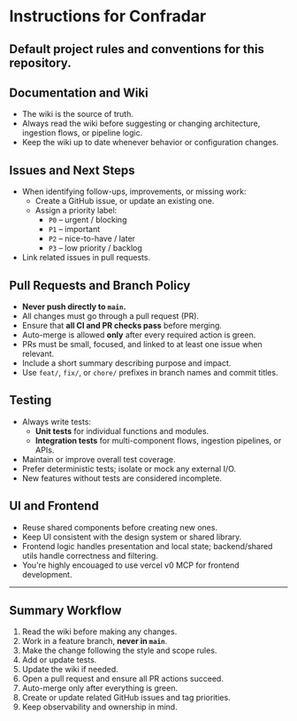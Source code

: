 # Instructions for Confradar

Default project rules and conventions for this repository.
---

## Documentation and Wiki
- The wiki is the source of truth.  
- Always read the wiki before suggesting or changing architecture, ingestion flows, or pipeline logic.  
- Keep the wiki up to date whenever behavior or configuration changes.

## Issues and Next Steps
- When identifying follow-ups, improvements, or missing work:
  - Create a GitHub issue, or update an existing one.  
  - Assign a priority label:  
    - `P0` – urgent / blocking  
    - `P1` – important  
    - `P2` – nice-to-have / later  
    - `P3` – low priority / backlog  
- Link related issues in pull requests.

## Pull Requests and Branch Policy
- **Never push directly to `main`.**  
- All changes must go through a pull request (PR).  
- Ensure that **all CI and PR checks pass** before merging.  
- Auto-merge is allowed **only** after every required action is green.  
- PRs must be small, focused, and linked to at least one issue when relevant.  
- Include a short summary describing purpose and impact.  
- Use `feat/`, `fix/`, or `chore/` prefixes in branch names and commit titles.

## Testing
- Always write tests:
  - **Unit tests** for individual functions and modules.  
  - **Integration tests** for multi-component flows, ingestion pipelines, or APIs.  
- Maintain or improve overall test coverage.  
- Prefer deterministic tests; isolate or mock any external I/O.  
- New features without tests are considered incomplete.


## UI and Frontend
- Reuse shared components before creating new ones.  
- Keep UI consistent with the design system or shared library.  
- Frontend logic handles presentation and local state; backend/shared utils handle correctness and filtering.
- You're highly encouaged to use vercel v0 MCP for frontend development.

---

## Summary Workflow
1. Read the wiki before making any changes.  
2. Work in a feature branch, **never in `main`**.  
3. Make the change following the style and scope rules.  
4. Add or update tests.  
5. Update the wiki if needed.  
6. Open a pull request and ensure all PR actions succeed.  
7. Auto-merge only after everything is green.  
8. Create or update related GitHub issues and tag priorities.  
9. Keep observability and ownership in mind.
